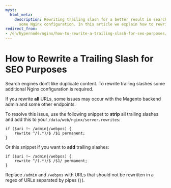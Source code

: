 ```yaml
---
myst:
  html_meta:
    description: Rewriting trailing slash for a better result in search engines requires
      some Nginx configuration. In this article we explain how to rewrite them.
redirect_from:
- /en/hypernode/nginx/how-to-rewrite-a-trailing-slash-for-seo-purposes/
---
```


<!-- source: https://support.hypernode.com/en/hypernode/nginx/how-to-rewrite-a-trailing-slash-for-seo-purposes/ -->

# How to Rewrite a Trailing Slash for SEO Purposes

Search engines don’t like duplicate content. To rewrite trailing slashes some additional Nginx configuration is required.

If you rewrite **all** URLs, some issues may occur with the Magento backend admin and some other endpoints.

To resolve this issue, use the following snippet to **strip** all trailing slashes and add this to your `/data/web/nginx/server.rewrites`:

```nginx
if ($uri !~ /admin|/webpos) {
    rewrite ^/(.*)/$ /$1 permanent;
}
```

Or this snippet if you want to **add** trailing slashes:

```nginx
if ($uri !~ /admin|/webpos) {
    rewrite ^/(.*)/$ /$1/ permanent;
}
```

Replace `/admin` and `/webpos` with URLs that should not be rewritten in a regex of URLs separated by pipes (`|`).
